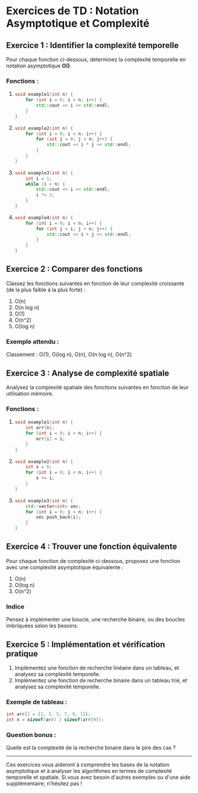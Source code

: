 
# Exercices de TD : Notation Asymptotique et Complexité

## Exercice 1 : Identifier la complexité temporelle
Pour chaque fonction ci-dessous, déterminez la complexité temporelle en notation asymptotique **O()**.

### Fonctions :
1. ```cpp
   void example1(int n) {
       for (int i = 0; i < n; i++) {
           std::cout << i << std::endl;
       }
   }
   ```

2. ```cpp
   void example2(int n) {
       for (int i = 0; i < n; i++) {
           for (int j = 0; j < n; j++) {
               std::cout << i * j << std::endl;
           }
       }
   }
   ```

3. ```cpp
   void example3(int n) {
       int i = 1;
       while (i < n) {
           std::cout << i << std::endl;
           i *= 2;
       }
   }
   ```

4. ```cpp
   void example4(int n) {
       for (int i = 0; i < n; i++) {
           for (int j = i; j < n; j++) {
               std::cout << i + j << std::endl;
           }
       }
   }
   ```

## Exercice 2 : Comparer des fonctions
Classez les fonctions suivantes en fonction de leur complexité croissante (de la plus faible à la plus forte) :
1. O(n)
2. O(n log n)
3. O(1)
4. O(n^2)
5. O(log n)

### Exemple attendu :
Classement : O(1), O(log n), O(n), O(n log n), O(n^2)

## Exercice 3 : Analyse de complexité spatiale
Analysez la complexité spatiale des fonctions suivantes en fonction de leur utilisation mémoire.

### Fonctions :
1. ```cpp
   void example1(int n) {
       int arr[n];
       for (int i = 0; i < n; i++) {
           arr[i] = i;
       }
   }
   ```

2. ```cpp
   void example2(int n) {
       int x = 0;
       for (int i = 0; i < n; i++) {
           x += i;
       }
   }
   ```

3. ```cpp
   void example3(int n) {
       std::vector<int> vec;
       for (int i = 0; i < n; i++) {
           vec.push_back(i);
       }
   }
   ```

## Exercice 4 : Trouver une fonction équivalente
Pour chaque fonction de complexité ci-dessous, proposez une fonction avec une complexité asymptotique équivalente :
1. O(n)
2. O(log n)
3. O(n^2)

### Indice
Pensez à implémenter une boucle, une recherche binaire, ou des boucles imbriquées selon les besoins.

## Exercice 5 : Implémentation et vérification pratique
1. Implémentez une fonction de recherche linéaire dans un tableau, et analysez sa complexité temporelle.
2. Implémentez une fonction de recherche binaire dans un tableau trié, et analysez sa complexité temporelle.

### Exemple de tableau :
```cpp
int arr[] = {1, 3, 5, 7, 9, 11};
int n = sizeof(arr) / sizeof(arr[0]);
```

### Question bonus :
Quelle est la complexité de la recherche binaire dans le pire des cas ?

---

Ces exercices vous aideront à comprendre les bases de la notation asymptotique et à analyser les algorithmes en termes de complexité temporelle et spatiale. Si vous avez besoin d'autres exemples ou d'une aide supplémentaire, n'hésitez pas !
